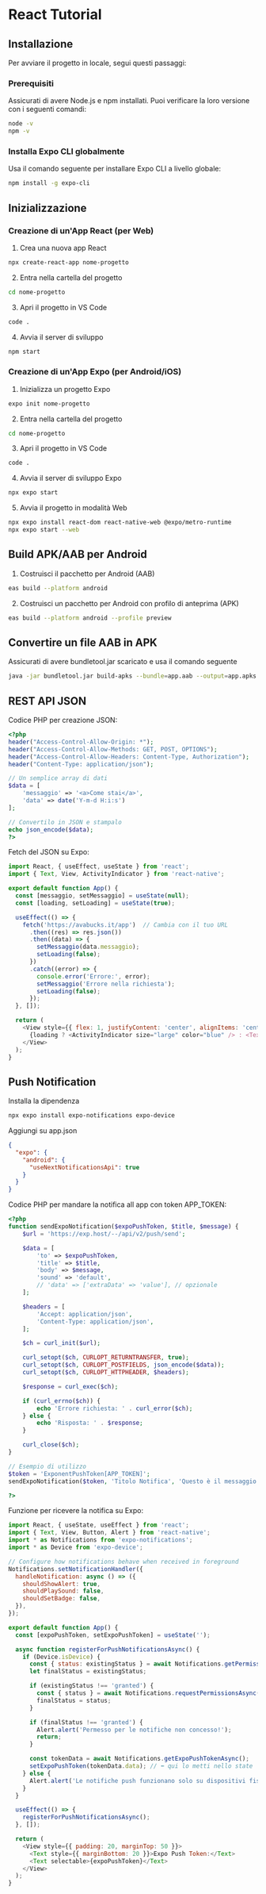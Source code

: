 # React Tutorial

## Installazione

Per avviare il progetto in locale, segui questi passaggi:

### Prerequisiti
Assicurati di avere Node.js e npm installati. Puoi verificare la loro versione con i seguenti comandi:

```bash
node -v
npm -v
```

### Installa Expo CLI globalmente
Usa il comando seguente per installare Expo CLI a livello globale:

```bash
npm install -g expo-cli
```

## Inizializzazione

### Creazione di un'App React (per Web)
1. Crea una nuova app React

```bash
npx create-react-app nome-progetto
```

2. Entra nella cartella del progetto
```bash
cd nome-progetto
```

3. Apri il progetto in VS Code
```bash
code .
```

4. Avvia il server di sviluppo
```bash
npm start
```

### Creazione di un'App Expo (per Android/iOS)
1. Inizializza un progetto Expo

```bash
expo init nome-progetto
```

2. Entra nella cartella del progetto
```bash
cd nome-progetto
```

3. Apri il progetto in VS Code
```bash
code .
```

4. Avvia il server di sviluppo Expo
```bash
npx expo start
```

5. Avvia il progetto in modalità Web
```bash
npx expo install react-dom react-native-web @expo/metro-runtime
npx expo start --web
```

## Build APK/AAB per Android
1. Costruisci il pacchetto per Android (AAB)

```bash
eas build --platform android
```

2. Costruisci un pacchetto per Android con profilo di anteprima (APK)
```bash
eas build --platform android --profile preview
```

## Convertire un file AAB in APK
Assicurati di avere bundletool.jar scaricato e usa il comando seguente
```bash
java -jar bundletool.jar build-apks --bundle=app.aab --output=app.apks --mode=universal
```

## REST API JSON
Codice PHP per creazione JSON:

```php
<?php
header("Access-Control-Allow-Origin: *");
header("Access-Control-Allow-Methods: GET, POST, OPTIONS");
header("Access-Control-Allow-Headers: Content-Type, Authorization");
header("Content-Type: application/json");

// Un semplice array di dati
$data = [
    'messaggio' => '<a>Come stai</a>',
    'data' => date('Y-m-d H:i:s')
];

// Convertilo in JSON e stampalo
echo json_encode($data);
?>
```

Fetch del JSON su Expo:

```js
import React, { useEffect, useState } from 'react';
import { Text, View, ActivityIndicator } from 'react-native';

export default function App() {
  const [messaggio, setMessaggio] = useState(null);
  const [loading, setLoading] = useState(true);

  useEffect(() => {
    fetch('https://avabucks.it/app')  // Cambia con il tuo URL
      .then((res) => res.json())
      .then((data) => {
        setMessaggio(data.messaggio);
        setLoading(false);
      })
      .catch((error) => {
        console.error('Errore:', error);
        setMessaggio('Errore nella richiesta');
        setLoading(false);
      });
  }, []);

  return (
    <View style={{ flex: 1, justifyContent: 'center', alignItems: 'center' }}>
      {loading ? <ActivityIndicator size="large" color="blue" /> : <Text>{messaggio}</Text>}
    </View>
  );
}
```

## Push Notification
Installa la dipendenza

```bash
npx expo install expo-notifications expo-device
```

Aggiungi su app.json

```json
{
  "expo": {
    "android": {
      "useNextNotificationsApi": true
    }
  }
}
```

Codice PHP per mandare la notifica all app con token APP_TOKEN:

```php
<?php
function sendExpoNotification($expoPushToken, $title, $message) {
    $url = 'https://exp.host/--/api/v2/push/send';

    $data = [
        'to' => $expoPushToken,
        'title' => $title,
        'body' => $message,
        'sound' => 'default',
        // 'data' => ['extraData' => 'value'], // opzionale
    ];

    $headers = [
        'Accept: application/json',
        'Content-Type: application/json',
    ];

    $ch = curl_init($url);

    curl_setopt($ch, CURLOPT_RETURNTRANSFER, true);
    curl_setopt($ch, CURLOPT_POSTFIELDS, json_encode($data));
    curl_setopt($ch, CURLOPT_HTTPHEADER, $headers);

    $response = curl_exec($ch);

    if (curl_errno($ch)) {
        echo 'Errore richiesta: ' . curl_error($ch);
    } else {
        echo 'Risposta: ' . $response;
    }

    curl_close($ch);
}

// Esempio di utilizzo
$token = 'ExponentPushToken[APP_TOKEN]';
sendExpoNotification($token, 'Titolo Notifica', 'Questo è il messaggio!');

?>
```

Funzione per ricevere la notifica su Expo:

```js
import React, { useState, useEffect } from 'react';
import { Text, View, Button, Alert } from 'react-native';
import * as Notifications from 'expo-notifications';
import * as Device from 'expo-device';

// Configure how notifications behave when received in foreground
Notifications.setNotificationHandler({
  handleNotification: async () => ({
    shouldShowAlert: true,
    shouldPlaySound: false,
    shouldSetBadge: false,
  }),
});

export default function App() {
  const [expoPushToken, setExpoPushToken] = useState('');

  async function registerForPushNotificationsAsync() {
    if (Device.isDevice) {
      const { status: existingStatus } = await Notifications.getPermissionsAsync();
      let finalStatus = existingStatus;

      if (existingStatus !== 'granted') {
        const { status } = await Notifications.requestPermissionsAsync();
        finalStatus = status;
      }

      if (finalStatus !== 'granted') {
        Alert.alert('Permesso per le notifiche non concesso!');
        return;
      }

      const tokenData = await Notifications.getExpoPushTokenAsync();
      setExpoPushToken(tokenData.data); // ⬅️ qui lo metti nello state
    } else {
      Alert.alert('Le notifiche push funzionano solo su dispositivi fisici');
    }
  }

  useEffect(() => {
    registerForPushNotificationsAsync();
  }, []);

  return (
    <View style={{ padding: 20, marginTop: 50 }}>
      <Text style={{ marginBottom: 20 }}>Expo Push Token:</Text>
      <Text selectable>{expoPushToken}</Text>
    </View>
  );
}
```
